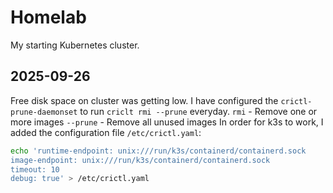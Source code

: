 # Homelab

My starting Kubernetes cluster.

## 2025-09-26

Free disk space on cluster was getting low. I have configured the `crictl-prune-daemonset` to run `criclt rmi --prune` everyday.
`rmi` - Remove one or more images
`--prune` - Remove all unused images
In order for k3s to work, I added the configuration file `/etc/crictl.yaml`:

```sh
echo 'runtime-endpoint: unix:///run/k3s/containerd/containerd.sock
image-endpoint: unix:///run/k3s/containerd/containerd.sock
timeout: 10
debug: true' > /etc/crictl.yaml
```
